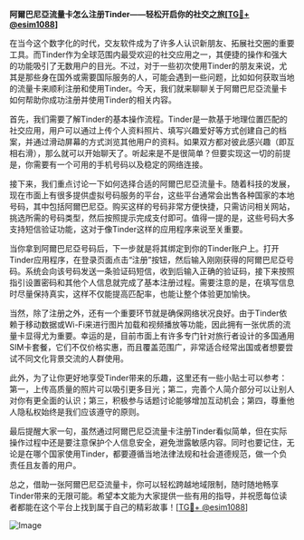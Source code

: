 **阿爾巴尼亞流量卡怎么注册Tinder——轻松开启你的社交之旅[[TG💪+ @esim1088](https://t.me/s/esim1088)]**

在当今这个数字化的时代，交友软件成为了许多人认识新朋友、拓展社交圈的重要工具。而Tinder作为全球范围内最受欢迎的社交应用之一，其便捷的操作和强大的功能吸引了无数用户的目光。不过，对于一些初次使用Tinder的朋友来说，尤其是那些身在国外或需要国际服务的人，可能会遇到一些问题，比如如何获取当地的流量卡来顺利注册和使用Tinder。今天，我们就来聊聊关于阿爾巴尼亞流量卡如何帮助你成功注册并使用Tinder的相关内容。

首先，我们需要了解Tinder的基本操作流程。Tinder是一款基于地理位置匹配的社交应用，用户可以通过上传个人资料照片、填写兴趣爱好等方式创建自己的档案，并通过滑动屏幕的方式浏览其他用户的资料。如果双方都对彼此感兴趣（即互相右滑），那么就可以开始聊天了。听起来是不是很简单？但要实现这一切的前提是，你需要有一个可用的手机号码以及稳定的网络连接。

接下来，我们重点讨论一下如何选择合适的阿爾巴尼亞流量卡。随着科技的发展，现在市面上有很多提供虚拟号码服务的平台，这些平台通常会出售各种国家的本地号码，其中包括阿爾巴尼亞。购买这样的号码非常方便快捷，只需访问相关网站，挑选所需的号码类型，然后按照提示完成支付即可。值得一提的是，这些号码大多支持短信验证功能，这对于像Tinder这样的应用程序来说至关重要。

当你拿到阿爾巴尼亞号码后，下一步就是将其绑定到你的Tinder账户上。打开Tinder应用程序，在登录页面点击“注册”按钮，然后输入刚刚获得的阿爾巴尼亞号码。系统会向该号码发送一条验证码短信，收到后输入正确的验证码，接下来按照指引设置密码和其他个人信息就完成了基本注册过程。需要注意的是，在填写信息时尽量保持真实，这样不仅能提高匹配率，也能让整个体验更加愉快。

当然，除了注册之外，还有一个重要环节就是确保网络状况良好。由于Tinder依赖于移动数据或Wi-Fi来进行图片加载和视频播放等功能，因此拥有一张优质的流量卡显得尤为重要。幸运的是，目前市面上有许多专门针对旅行者设计的多国通用SIM卡套餐，它们不仅价格实惠，而且覆盖范围广，非常适合经常出国或者想要尝试不同文化背景交流的人群使用。

此外，为了让你更好地享受Tinder带来的乐趣，这里还有一些小贴士可以参考：第一，上传高质量的照片可以吸引更多目光；第二，完善个人简介部分可以让别人对你有更全面的认识；第三，积极参与话题讨论能够增加互动机会；第四，尊重他人隐私权始终是我们应该遵守的原则。

最后提醒大家一句，虽然通过阿爾巴尼亞流量卡注册Tinder看似简单，但在实际操作过程中还是要注意保护个人信息安全，避免泄露敏感内容。同时也要记住，无论是在哪个国家使用Tinder，都要遵循当地法律法规和社会道德规范，做一个负责任且友善的用户。

总之，借助一张阿爾巴尼亞流量卡，你可以轻松跨越地域限制，随时随地畅享Tinder带来的无限可能。希望本文能为大家提供一些有用的指导，并祝愿每位读者都能在这个平台上找到属于自己的精彩故事！[[TG💪+ @esim1088](https://t.me/s/esim1088)] 

![Image](https://i.postimg.cc/4NQfJmqS/Snipaste-2025-05-13-00-14-12.png)